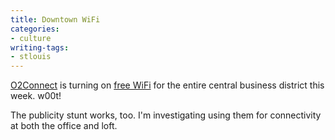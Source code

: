 ```yaml
---
title: Downtown WiFi
categories:
- culture
writing-tags:
- stlouis
---
```


[O2Connect][1] is turning on [free WiFi][2] for the entire central business district this week.  w00t!

   [1]: http://www.o2connect.net/
   [2]: http://www.stltoday.com/stltoday/business/stories.nsf/Business/5D7787B30511E4FA86256D6D00153C74?OpenDocument&Headline=St.+Louis+jumps+on+high-tech+bandwagon+with+WiFi

The publicity stunt works, too.  I'm investigating using them for connectivity at both the office and loft.
